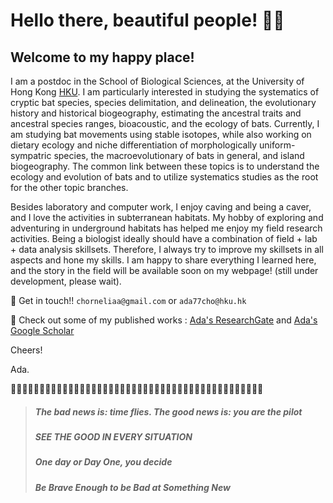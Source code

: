 # Hello there, beautiful people! 👊😏

## Welcome to my happy place!


I am a postdoc in the School of Biological Sciences, at the University of Hong Kong [HKU](https://www.hku.hk/). I am particularly interested in studying the systematics of cryptic bat species, species delimitation, and delineation, the evolutionary history and historical biogeography, estimating the ancestral traits and ancestral species ranges, bioacoustic, and the ecology of bats. Currently, I am studying bat movements using stable isotopes, while also working on dietary ecology and niche differentiation of morphologically uniform-sympatric species, the macroevolutionary of bats in general, and island biogeography. The common link between these topics is to understand the ecology and evolution of bats and to utilize systematics studies as the root for the other topic branches.


Besides laboratory and computer work, I enjoy caving and being a caver, and I love the activities in subterranean habitats. My hobby of exploring and adventuring in underground habitats has helped me enjoy my field research activities. Being a biologist ideally should have a combination of field + lab + data analysis skillsets. Therefore, I always try to improve my skillsets in all aspects and hone my skills. I am happy to share everything I learned here, and the story in the field will be available soon on my webpage! (still under development, please wait).


📧 Get in touch!! `chorneliaa@gmail.com` or `ada77cho@hku.hk`

📑 Check out some of my published works : [Ada's ResearchGate](https://www.researchgate.net/profile/Ada-Chornelia) and [Ada's Google Scholar](https://scholar.google.com.hk/citations?hl=en&user=DRDqstQAAAAJ)


Cheers! 


Ada.

🐸🐸🐸🐸🐸🐸🐸🐸🐸🐸🐸🐸🐸🐸🐸🐸🐸🐸🐸🐸🐸🐸🐸🐸🐸🐸🐸🐸🐸🐸🐸🐸🐸🐸🐸🐸🐸🐸🐸🐸🐸🐸🐸🐸
> ##### **The bad news is: time flies. The good news is: you are the pilot**
> 
> 
> ##### **SEE THE GOOD IN EVERY SITUATION**
>
> 
>##### **One day or Day One, you decide**
>
> 
> ##### **Be Brave Enough to be Bad at Something New**



